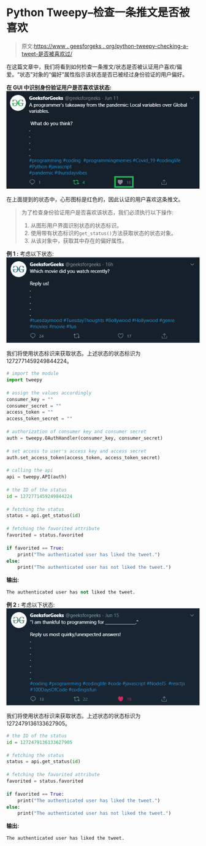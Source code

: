 # Python Tweepy–检查一条推文是否被喜欢

> 原文:[https://www . geesforgeks . org/python-tweepy-checking-a-tweet-是否被喜欢过/](https://www.geeksforgeeks.org/python-tweepy-checking-whether-a-tweet-has-been-liked-or-not/)

在这篇文章中，我们将看到如何检查一条推文/状态是否被认证用户喜欢/偏爱。“状态”对象的“偏好”属性指示该状态是否已被经过身份验证的用户偏好。

**在 GUI 中识别身份验证用户是否喜欢该状态:**
![](img/a2cf04d996c91bb12e836a619db040f4.png)

在上面提到的状态中，心形图标是红色的，因此认证的用户喜欢这条推文。

> 为了检查身份验证用户是否喜欢该状态，我们必须执行以下操作:
> 
> 1.  从图形用户界面识别状态的状态标识。
> 2.  使用带有状态标识的`get_status()`方法获取状态的状态对象。
> 3.  从该对象中，获取其中存在的偏好属性。

**例 1 :** 考虑以下状态:
![](img/b66484537992670523a54c9ba241fbc4.png)

我们将使用状态标识来获取状态。上述状态的状态标识为 1272771459249844224。

```py
# import the module
import tweepy

# assign the values accordingly
consumer_key = ""
consumer_secret = ""
access_token = ""
access_token_secret = ""

# authorization of consumer key and consumer secret
auth = tweepy.OAuthHandler(consumer_key, consumer_secret)

# set access to user's access key and access secret 
auth.set_access_token(access_token, access_token_secret)

# calling the api 
api = tweepy.API(auth)

# the ID of the status
id = 1272771459249844224

# fetching the status
status = api.get_status(id)

# fetching the favorited attribute
favorited = status.favorited 

if favorited == True:
    print("The authenticated user has liked the tweet.")
else:
    print("The authenticated user has not liked the tweet.")
```

**输出:**

```py
The authenticated user has not liked the tweet.

```

**例 2 :** 考虑以下状态:
![](img/2893ea6f1652da3e4645b0bed573f047.png)

我们将使用状态标识来获取状态。上述状态的状态标识为 1272479136133627905。

```py
# the ID of the status
id = 1272479136133627905

# fetching the status
status = api.get_status(id)

# fetching the favorited attribute
favorited = status.favorited 

if favorited == True:
    print("The authenticated user has liked the tweet.")
else:
    print("The authenticated user has not liked the tweet.")
```

**输出:**

```py
The authenticated user has liked the tweet.

```